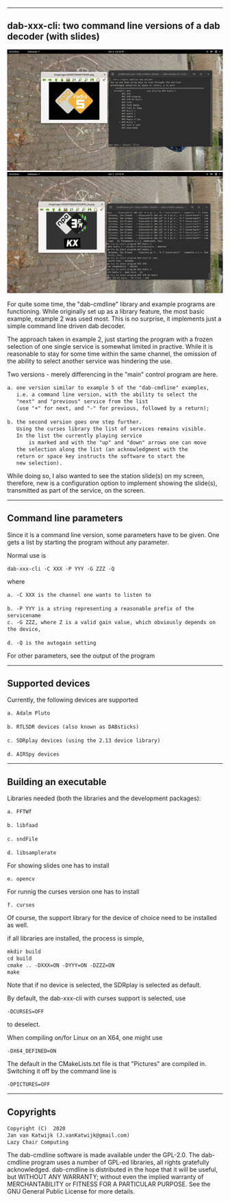 
-------------------------------------------------------------------------
dab-xxx-cli:
two command line versions of a dab decoder  (with slides)
-------------------------------------------------------------------------

![dab-cmdline](/dab-cli-curses.png?raw=true)
![dab-cmdline](/dab-cmdline.png?raw=true)

For quite some time, the "dab-cmdline" library and example programs are
functioning. While originally set up as a library feature,
the most basic example, example 2 was used most.
This is no surprise, it implements just a simple
command line driven dab decoder.

The approach taken in example 2, just starting the program with a frozen
selection of one single service is somewhat limited in practive.
While it is reasonable to stay for some time within the same channel,
the omission of the ability to select another service was hindering the use.

Two versions - merely differencing in the "main" control program
are here.

	a. one version similar to example 5 of the "dab-cmdline" examples,
	   i.e. a command line version, with the ability to select the
	   "next" and "previous" service from the list
	   (use "+" for next, and "-" for previous, followed by a return);

	b. the second version goes one step further.
	   Using the curses library the list of services remains visible.
	   In the list the currently playing service
           is marked and with the "up" and "down" arrows one can move
	   the selection along the list (an acknowledgment with the
	   return or space key instructs the software to start the
	   new selection).

While doing so, I also wanted to see the station slide(s) on my screen,
therefore, new is a configuration option to implement showing
the slide(s), transmitted as part of the service, on the screen. 

------------------------------------------------------------------------
Command line parameters
------------------------------------------------------------------------

Since it is a command line version, some parameters have to be
given. One gets a list by starting the program without any parameter.

Normal use is

	dab-xxx-cli -C XXX -P YYY -G ZZZ -Q 

where

	a. -C XXX is the channel one wants to listen to

	b. -P YYY is a string representing a reasonable prefix of the servicename
	c. -G ZZZ, where Z is a valid gain value, which obviously depends on the device,

	d. -Q is the autogain setting

For other parameters, see the output of the program

-------------------------------------------------------------------------
Supported devices
-------------------------------------------------------------------------

Currently, the following devices are supported

	a. Adalm Pluto

	b. RTLSDR devices (also known as DABsticks)

	c. SDRplay devices (using the 2.13 device library)

	d. AIRSpy devices

---------------------------------------------------------------------------
Building an executable
--------------------------------------------------------------------------

Libraries needed (both the libraries and the development packages):

	a. FFTWf

	b. libfaad

	c. sndFile

	d. libsamplerate

For showing slides one has to install

	e. opencv

For runnig the curses version one has to install

	f. curses 

Of course, the support library for the device of choice need to
be installed as well.

if all libraries are installed, the process is simple,

	mkdir build
	cd build
	cmake .. -DXXX=ON -DYYY=ON -DZZZ=ON
	make

Note that if no device is selected, the SDRplay is selected as default.

By default, the dab-xxx-cli with curses support is selected,
use

	-DCURSES=OFF

to deselect.

When compiling on/for Linux on an X64, one might use

	-DX64_DEFINED=ON

The default in the CMakeLists.txt file is that "Pictures" are compiled in.
Switching it off by the command line is

	-DPICTURES=OFF

-------------------------------------------------------------------------
Copyrights
-------------------------------------------------------------------------
	
	Copyright (C)  2020
	Jan van Katwijk (J.vanKatwijk@gmail.com)
	Lazy Chair Computing

The dab-cmdline software is made available under the GPL-2.0. The dab-cmdline program uses a number of GPL-ed libraries, all rights gratefully acknowledged.
dab-cmdline is distributed in the hope that it will be useful, but WITHOUT ANY WARRANTY; without even the implied warranty of MERCHANTABILITY or FITNESS FOR A PARTICULAR PURPOSE.
See the GNU General Public License for more details.

